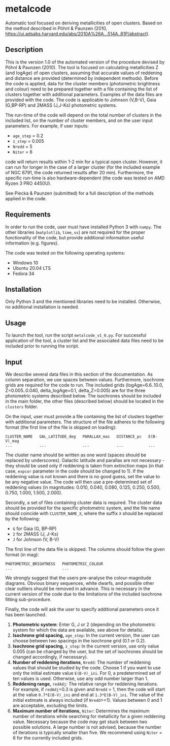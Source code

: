 # metalcode
Automatic tool focused on deriving metallicities of open clusters. Based on the method described in Pöhnl &amp; Paunzen (2010, https://ui.adsabs.harvard.edu/abs/2010A%26A...514A..81P/abstract).


## Description
This is the version 1.0 of the automated version of the procedure devised by Pöhnl &amp; Paunzen (2010). The tool is focused on calculating metallicities Z (and logAge) of open clusters, assuming that accurate values of reddening and distance are provided (determined by independent methods). Before the code is applied, data for the cluster members (photometric brightness and colour) need to be prepared together with a file containing the list of clusters together with additional parameters. Examples of the data files are provided with the code. The code is applicable to Johnson (V,B-V), Gaia (G,BP-RP) and 2MASS (J,J-Ks) photometric systems.

The run-time of the code will depend on the total number of clusters in the included list, on the number of cluster members, and on the user input parameters. For example, if user inputs:

* `age_step` = 0.2
* `z_step` = 0.005
* `Nredd` = 5
* `Niter` = 6

code will return results within 1-2 min for a typical open cluster. However, it can run for longer in the case of a larger cluster (for the included example of NGC 6791, the code returned results after 20 min). Furthermore, the specific run-time is also hardware-dependent (the code was tested on AMD Ryzen 3 PRO 4450U).

See Piecka & Paunzen (submitted) for a full description of the methods applied in the code.


## Requirements
In order to run the code, user must have installed Python 3 with `numpy`. The other libraries (`matplotlib`, `time`, `os`) are not required for the proper functionality of the code, but provide additional information useful information (e.g. figures).

The code was tested on the following operating systems:

* Windows 10
* Ubuntu 20.04 LTS
* Fedora 34


## Installation
Only Python 3 and the mentioned libraries need to be installed. Otherwise, no additional installation is needed.


## Usage
To launch the tool, run the script `metalcode_v1_0.py`. For successful application of the tool, a cluster list and the associated data files need to be included prior to running the script.


## Input
We describe several data files in this section of the documentation. As column separation, we use spaces between values. Furthermore, isochrone grids are required for the code to run. The included grids (logAge=6.6..10.0, Z=0.005..0.040, delta_logAge=0.1, delta_Z=0.005) are for the three photometric systems described below. The isochrones should be included in the main folder, the other files (described below) should be located in the `clusters` folder.

On the input, user must provide a file containing the list of clusters together with additional parameters. The structure of the file adheres to the following format (the first line of the file is skipped on loading):

```
CLUSTER_NAME   GAL_LATITUDE_deg   PARALLAX_mas   DISTANCE_pc   E(B-V)_mag
...            ...                ...            ...           ...
```

The cluster name should be written as one word (spaces should be replaced by underscores). Galactic latitude and parallax are not necessary - they should be used only if reddening is taken from extinction maps (in that case, `expcor` parameter in the code should be changed to 1). If the reddening value is not known and there is no good guess, set the value to be any negative value. The code will then use a pre-determined set of reddening values (in magnitudes: 0.010, 0.040, 0.080, 0.125, 0.250, 0.500, 0.750, 1.000, 1.500, 2.000).

Secondly, a set of files containing cluster data is required. The cluster data should be provided for the specific photometric system, and the file name should coincide with `CLUSTER_NAME_X`, where the suffix `X` should be replaced by the following:

* `G` for Gaia (G, BP-RP)
* `2` for 2MASS (J, J-Ks)
* `J` for Johnson (V, B-V)
 
The first line of the data file is skipped. The columns should follow the given format (in mag):

```
PHOTOMETRIC_BRIGHTNESS   PHOTOMETRIC_COLOUR
...                      ...
```

We strongly suggest that the users pre-analyse the colour-magnitude diagrams. Obvious binary sequences, white dwarfs, and possible other clear outliers should be removed in advance. This is necessary in the current version of the code due to the limitations of the included isochrone fitting sub-procedure.

Finally, the code will ask the user to specify additional parameters once it has
been launched.

1. **Photometric system**: Enter G, J or 2 (depending on the photometric system for which the data are available, see above for details).
2. **Isochrone grid spacing,** `age_step`: In the current version, the user can choose between two spacings in the isochrone grid (0.1 or 0.2).
3. **Isochrone grid spacing,** `z_step`: In the current version, use only value 0.005 (can be changed by the user, but the set of isochrones should be changed accordingly, if necessary).
4. **Number of reddening iterations**, `Nredd`: The number of reddening values that should be studied by the code. Choose 1 if you want to use only the initial estimate value `E(B-V)_ini`. For 0, a predetermined set of ten values is used. Otherwise, use any odd number larger than 1.
5. **Reddening range,** `redAdj`: The relative range for reddening iterations. For example, if `redAdj`=0.3 is given and `Nredd` > 1, then the code will start at the value `0.7*E(B-V)_ini` and end at `1.3*E(B-V)_ini`. The value of the initial estimate is always included (if `Nredd`>=1). Values between 0 and 1 are acceptable, excluding the limits.
6. **Maximum number of iterations,** `Niter`: Determines the maximum number of iterations while searching for metallicity for a given reddening value. Necessary because the code may get stuck between two possible solutions. A large number is not advised, because the number of iterations is typically smaller than five. We recommend using `Niter` = 6 for the currently included grids.
